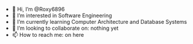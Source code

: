 - 👋 Hi, I’m @Roxy6896
- 👀 I’m interested in Software Engineering
- 🌱 I’m currently learning Computer Architecture and Database Systems
- 💞️ I’m looking to collaborate on: nothing yet
- 📫 How to reach me: on here

<!---
Roxy6896/Roxy6896 is a ✨ special ✨ repository because its `README.md` (this file) appears on your GitHub profile.
You can click the Preview link to take a look at your changes.
--->
